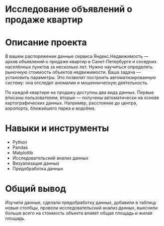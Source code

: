 # Исследование объявлений о продаже квартир
# Описание проекта
В вашем распоряжении данные сервиса Яндекс.Недвижимость — архив объявлений о продаже квартир в Санкт-Петербурге и соседних населённых пунктов за несколько лет. Нужно научиться определять рыночную стоимость объектов недвижимости. Ваша задача — установить параметры. Это позволит построить автоматизированную систему: она отследит аномалии и мошенническую деятельность.

По каждой квартире на продажу доступны два вида данных. Первые вписаны пользователем, вторые — получены автоматически на основе картографических данных. Например, расстояние до центра, аэропорта, ближайшего парка и водоёма.
# Навыки и инструменты
- Python
- Pandas
- Matplotlib
- Исследовательский анализ данных
- Визуализация данных
- Предобработка данных
# Общий вывод
Изучили данные, сделали предобработку данных, добавили в таблицу новые столбцы, провели исследовательский анализ данных, выяснили больше всего на стоимость объекта влияет общая площадь и жилая площадь.
